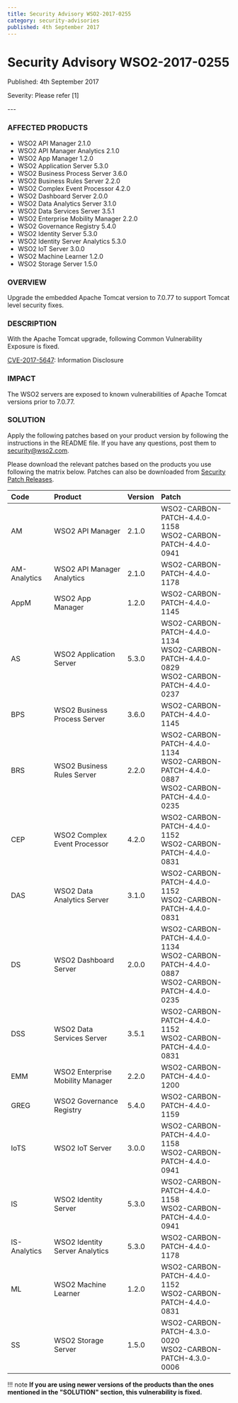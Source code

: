 ```yaml
---
title: Security Advisory WSO2-2017-0255
category: security-advisories
published: 4th September 2017
---
```


# Security Advisory WSO2-2017-0255

<p class="doc-version">Published: 4th September 2017</p>
<p class="doc-version">Severity: Please refer [1]</p>
---

### AFFECTED PRODUCTS
* WSO2 API Manager 2.1.0
* WSO2 API Manager Analytics 2.1.0
* WSO2 App Manager 1.2.0
* WSO2 Application Server 5.3.0
* WSO2 Business Process Server 3.6.0
* WSO2 Business Rules Server 2.2.0
* WSO2 Complex Event Processor 4.2.0
* WSO2 Dashboard Server 2.0.0
* WSO2 Data Analytics Server 3.1.0
* WSO2 Data Services Server 3.5.1
* WSO2 Enterprise Mobility Manager 2.2.0
* WSO2 Governance Registry 5.4.0
* WSO2 Identity Server 5.3.0
* WSO2 Identity Server Analytics 5.3.0
* WSO2 IoT Server 3.0.0
* WSO2 Machine Learner 1.2.0
* WSO2 Storage Server 1.5.0


### OVERVIEW
Upgrade the embedded Apache Tomcat version to 7.0.77 to support Tomcat level security fixes.


### DESCRIPTION
With the Apache Tomcat upgrade, following Common Vulnerability Exposure is fixed.

[CVE-2017-5647](http://cve.mitre.org/cgi-bin/cvename.cgi?name=CVE-2017-5647): Information Disclosure


### IMPACT
The WSO2 servers are exposed to known vulnerabilities of Apache Tomcat versions prior to 7.0.77.


### SOLUTION
Apply the following patches based on your product version by following the instructions in the README file. If you have any questions, post them to <security@wso2.com>.

Please download the relevant patches based on the products you use following the matrix below. Patches can also be downloaded from [Security Patch Releases](http://wso2.com/security-patch-releases/).

| **Code** | **Product**          | **Version** | **Patch**                    |
| :--- | :------ | :------ | :---- |
| AM | WSO2 API Manager | 2.1.0 | WSO2-CARBON-PATCH-4.4.0-1158 <br> WSO2-CARBON-PATCH-4.4.0-0941 |
| AM-Analytics | WSO2 API Manager Analytics | 2.1.0 | WSO2-CARBON-PATCH-4.4.0-1178 |
| AppM | WSO2 App Manager | 1.2.0 | WSO2-CARBON-PATCH-4.4.0-1145 |
| AS | WSO2 Application Server | 5.3.0 | WSO2-CARBON-PATCH-4.4.0-1134 <br> WSO2-CARBON-PATCH-4.4.0-0829 <br> WSO2-CARBON-PATCH-4.4.0-0237 |
| BPS | WSO2 Business Process Server | 3.6.0 | WSO2-CARBON-PATCH-4.4.0-1145 |
| BRS | WSO2 Business Rules Server | 2.2.0 | WSO2-CARBON-PATCH-4.4.0-1134 <br> WSO2-CARBON-PATCH-4.4.0-0887 <br> WSO2-CARBON-PATCH-4.4.0-0235 |
| CEP | WSO2 Complex Event Processor | 4.2.0 | WSO2-CARBON-PATCH-4.4.0-1152 <br> WSO2-CARBON-PATCH-4.4.0-0831 |
| DAS | WSO2 Data Analytics Server | 3.1.0 | WSO2-CARBON-PATCH-4.4.0-1152 <br> WSO2-CARBON-PATCH-4.4.0-0831 |
| DS | WSO2 Dashboard Server | 2.0.0 | WSO2-CARBON-PATCH-4.4.0-1134 <br> WSO2-CARBON-PATCH-4.4.0-0887 <br> WSO2-CARBON-PATCH-4.4.0-0235 |
| DSS | WSO2 Data Services Server | 3.5.1 | WSO2-CARBON-PATCH-4.4.0-1152 <br> WSO2-CARBON-PATCH-4.4.0-0831 |
| EMM | WSO2 Enterprise Mobility Manager | 2.2.0 | WSO2-CARBON-PATCH-4.4.0-1200 |
| GREG | WSO2 Governance Registry | 5.4.0 | WSO2-CARBON-PATCH-4.4.0-1159 |
| IoTS | WSO2 IoT Server | 3.0.0 | WSO2-CARBON-PATCH-4.4.0-1158 <br> WSO2-CARBON-PATCH-4.4.0-0941 |
| IS | WSO2 Identity Server | 5.3.0 | WSO2-CARBON-PATCH-4.4.0-1158 <br> WSO2-CARBON-PATCH-4.4.0-0941 |
| IS-Analytics | WSO2 Identity Server Analytics | 5.3.0 | WSO2-CARBON-PATCH-4.4.0-1178 |
| ML | WSO2 Machine Learner | 1.2.0 | WSO2-CARBON-PATCH-4.4.0-1152 <br> WSO2-CARBON-PATCH-4.4.0-0831 |
| SS | WSO2 Storage Server | 1.5.0 | WSO2-CARBON-PATCH-4.3.0-0020 <br> WSO2-CARBON-PATCH-4.3.0-0006 |


!!! note
    **If you are using newer versions of the products than the ones mentioned in the "SOLUTION" section, this vulnerability is fixed.**

